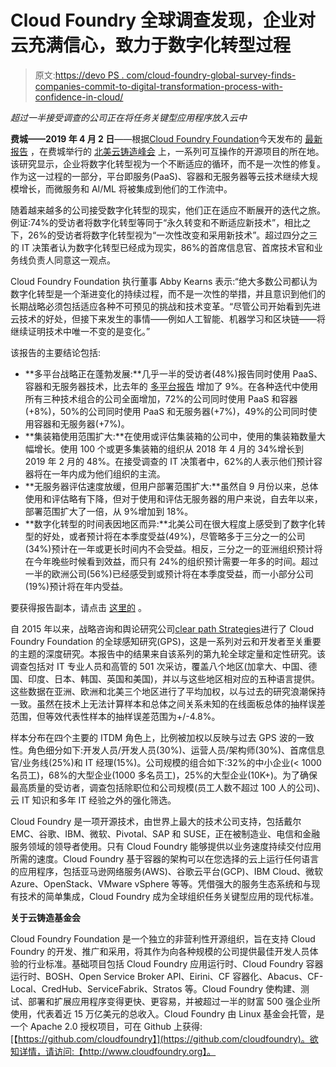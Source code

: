 # Cloud Foundry 全球调查发现，企业对云充满信心，致力于数字化转型过程

> 原文:[https://devo PS . com/cloud-foundry-global-survey-finds-companies-commit-to-digital-transformation-process-with-confidence-in-cloud/](https://devops.com/cloud-foundry-global-survey-finds-companies-commit-to-digital-transformation-process-with-confidence-in-cloud/)

*超过一半接受调查的公司正在将任务关键型应用程序放入云中*

**费城——2019 年 4 月 2 日**——根据[Cloud Foundry Foundation](https://www.cloudfoundry.org/)今天发布的 [最新报告](http://www.cloudfoundry.org/digital-transformation-2019) ，在费城举行的 [北美云铸造峰会](https://www.cloudfoundry.org/event/nasummit2019/) 上，一系列可互操作的开源项目的所在地。该研究显示，企业将数字化转型视为一个不断适应的循环，而不是一次性的修复。作为这一过程的一部分，平台即服务(PaaS)、容器和无服务器等云技术继续大规模增长，而微服务和 AI/ML 将被集成到他们的工作流中。

随着越来越多的公司接受数字化转型的现实，他们正在适应不断展开的迭代之旅。例证:74%的受访者将数字化转型等同于“永久转变和不断适应新技术”，相比之下，26%的受访者将数字化转型视为“一次性改变和采用新技术”。超过四分之三的 IT 决策者认为数字化转型已经成为现实，86%的首席信息官、首席技术官和业务线负责人同意这一观点。

Cloud Foundry Foundation 执行董事 Abby Kearns 表示:“绝大多数公司都认为数字化转型是一个渐进变化的持续过程，而不是一次性的举措，并且意识到他们的长期战略必须包括适应各种不可预见的挑战和技术变革。“尽管公司开始看到先进云技术的好处，但接下来发生的事情——例如人工智能、机器学习和区块链——将继续证明技术中唯一不变的是变化。”

该报告的主要结论包括:

*   **多平台战略正在蓬勃发展:**几乎一半的受访者(48%)报告同时使用 PaaS、容器和无服务器技术，比去年的 [多平台报告](https://www.cloudfoundry.org/multi-platform-trend-report-2018/) 增加了 9%。在各种迭代中使用所有三种技术组合的公司全面增加，72%的公司同时使用 PaaS 和容器(+8%)，50%的公司同时使用 PaaS 和无服务器(+7%)，49%的公司同时使用容器和无服务器(+7%)。
*   **集装箱使用范围扩大:**在使用或评估集装箱的公司中，使用的集装箱数量大幅增长。使用 100 个或更多集装箱的组织从 2018 年 4 月的 34%增长到 2019 年 2 月的 48%。在接受调查的 IT 决策者中，62%的人表示他们预计容器将在一年内成为他们组织的主流。
*   **无服务器评估速度放缓，但用户部署范围扩大:**虽然自 9 月份以来，总体使用和评估略有下降，但对于使用和评估无服务器的用户来说，自去年以来，部署范围扩大了一倍，从 9%增加到 18%。
*   **数字化转型的时间表因地区而异:**北美公司在很大程度上感受到了数字化转型的好处，或者预计将在本季度受益(49%)，尽管略多于三分之一的公司(34%)预计在一年或更长时间内不会受益。相反，三分之一的亚洲组织预计将在今年晚些时候看到效益，而只有 24%的组织预计需要一年多的时间。超过一半的欧洲公司(56%)已经感受到或预计将在本季度受益，而一小部分公司(19%)预计将在年内受益。

要获得报告副本，请点击 [这里的](http://www.cloudfoundry.org/digital-transformation-2019) 。

自 2015 年以来，战略咨询和舆论研究公司[clear path Strategies](https://clearpath-strategies.com/)进行了 Cloud Foundry Foundation 的全球感知研究(GPS)，这是一系列对云和开发者至关重要的主题的深度研究。本报告中的结果来自该系列的第九轮全球定量和定性研究。该调查包括对 IT 专业人员和高管的 501 次采访，覆盖八个地区(加拿大、中国、德国、印度、日本、韩国、英国和美国)，并以与这些地区相对应的五种语言提供。这些数据在亚洲、欧洲和北美三个地区进行了平均加权，以与过去的研究浪潮保持一致。虽然在技术上无法计算样本和总体之间关系未知的在线面板总体的抽样误差范围，但等效代表性样本的抽样误差范围为+/-4.8%。

样本分布在四个主要的 ITDM 角色上，比例被加权以反映与过去 GPS 波的一致性。角色细分如下:开发人员/开发人员(30%)、运营人员/架构师(30%)、首席信息官/业务线(25%)和 IT 经理(15%)。公司规模的组合如下:32%的中小企业(< 1000 名员工)，68%的大型企业(1000 多名员工)，25%的大型企业(10K+)。为了确保最高质量的受访者，调查包括除职位和公司规模(员工人数不超过 100 人的公司)、云 IT 知识和多年 IT 经验之外的强化筛选。

Cloud Foundry 是一项开源技术，由世界上最大的技术公司支持，包括戴尔 EMC、谷歌、IBM、微软、Pivotal、SAP 和 SUSE，正在被制造业、电信和金融服务领域的领导者使用。只有 Cloud Foundry 能够提供以业务速度持续交付应用所需的速度。Cloud Foundry 基于容器的架构可以在您选择的云上运行任何语言的应用程序，包括亚马逊网络服务(AWS)、谷歌云平台(GCP)、IBM Cloud、微软 Azure、OpenStack、VMware vSphere 等等。凭借强大的服务生态系统和与现有技术的简单集成，Cloud Foundry 成为全球组织任务关键型应用的现代标准。

**关于云铸造基金会**

Cloud Foundry Foundation 是一个独立的非营利性开源组织，旨在支持 Cloud Foundry 的开发、推广和采用，将其作为向各种规模的公司提供最佳开发人员体验的行业标准。基础项目包括 Cloud Foundry 应用运行时、Cloud Foundry 容器运行时、BOSH、Open Service Broker API、Eirini、CF 容器化、Abacus、CF-Local、CredHub、ServiceFabrik、Stratos 等。Cloud Foundry 使构建、测试、部署和扩展应用程序变得更快、更容易，并被超过一半的财富 500 强企业所使用，代表着近 15 万亿美元的总收入。Cloud Foundry 由 Linux 基金会托管，是一个 Apache 2.0 授权项目，可在 Github 上获得:[【https://github.com/cloudfoundry】](https://github.com/cloudfoundry)。欲知详情，请访问:【http://www.cloudfoundry.org】。

###